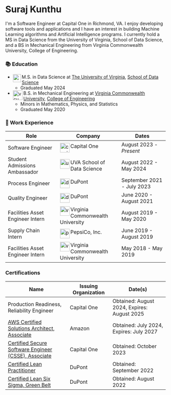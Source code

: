 # Suraj Kunthu

I'm a Software Engineer at Capital One in Richmond, VA. I enjoy developing software tools and applications and I have an interest in building Machine Learning algorithms and Artificial Intelligence programs. I currently hold a MS in Data Science from the University of Virginia, School of Data Science, and a BS in Mechanical Engineering from Virginia Commonwealth University, College of Engineering.

### :books: Education
 - <img align="left" alt="uva" width="25px" src="https://upload.wikimedia.org/wikipedia/commons/d/d5/University_of_Virginia_School_of_Data_Science_logo.svg" />M.S. in Data Science at [The University of Virginia](https://www.virginia.edu/), [School of Data Science](https://datascience.virginia.edu/)
   - Graduated May 2024
 - <img align="left" alt="vcu" width="30px" src="https://upload.wikimedia.org/wikipedia/commons/8/8c/VCU_typeface.svg" />B.S. in Mechanical Engineering at [Virginia Commonwealth University](https://www.vcu.edu/), [College of Engineering](https://egr.vcu.edu/departments/mechanical/)
    - Minors in Mathematics, Physics, and Statistics
    - Graduated May 2020
    
### :briefcase: Work Experience
| Role | Company | Dates |
| --- | --- | --- |
| Software Engineer | <img align="left" alt="capitalOne" width="30px" src="https://upload.wikimedia.org/wikipedia/commons/thumb/9/98/Capital_One_logo.svg/640px-Capital_One_logo.svg.png"/> Capital One | August 2023 - _Present_ |
| Student Admissions Ambassador | <img align="left" alt="uva" width="30px" src="https://upload.wikimedia.org/wikipedia/commons/d/d5/University_of_Virginia_School_of_Data_Science_logo.svg" />UVA School of Data Science | August 2022 - May 2024 |
| Process Engineer | <img align="left" alt="dupont" width="30px" src="https://upload.wikimedia.org/wikipedia/commons/e/e5/DuPont_de_Nemours_logo.svg" />DuPont | September 2021 - July 2023 |
| Quality Engineer | <img align="left" alt="dupont" width="30px" src="https://upload.wikimedia.org/wikipedia/commons/e/e5/DuPont_de_Nemours_logo.svg" />DuPont | June 2020 - August 2021 |
| Facilities Asset Engineer Intern | <img align="left" alt="vcu" width="30px" src="https://upload.wikimedia.org/wikipedia/commons/8/8c/VCU_typeface.svg" />Virginia Commonwealth University | August 2019 - May 2020 |
| Supply Chain Intern | <img align="left" alt="pepsico" width="30px" src="https://upload.wikimedia.org/wikipedia/commons/b/bf/Pepsico_logo.svg" />PepsiCo, Inc. | June 2019 - August 2019 |
| Facilities Asset Engineer Intern | <img align="left" alt="vcu" width="30px" src="https://upload.wikimedia.org/wikipedia/commons/8/8c/VCU_typeface.svg" />Virginia Commonwealth University | May 2018 - May 2019 |

### Certifications
| Name | Issuing Organization | Date(s) |
| - | - | - |
| Production Readiness, Reliability Engineer | Capital One| Obtained: August 2024, Expires: August 2025 |
| [AWS Certified Solutions Architect, Associate](https://www.credly.com/badges/b5da160c-2d12-47b7-820e-4ea94528a74d/linked_in?t=sgcrl3) | Amazon | Obtained: July 2024, Expires: July 2027|
| [Certified Secure Software Engineer (CSSE), Associate](https://drive.google.com/file/d/1JQGz13PWnDueF8Pmm6eKtW_zs1Nmd3nx/view?usp=drivesdk) | Capital One | Obtained: October 2023 |
| [Certified Lean Practitioner](https://drive.google.com/file/d/1Ki4IV2kQsJsfJ78DgoGZj8ey6s7xAohs/view?usp=sharing) | DuPont | Obtained: September 2022 |
| [Certified Lean Six Sigma, Green Belt](https://drive.google.com/file/d/19QWi3pIfKm3VFFHQCwfaYdk4ML0htY2d/view?usp=sharing) | DuPont | Obtained: August 2022 |